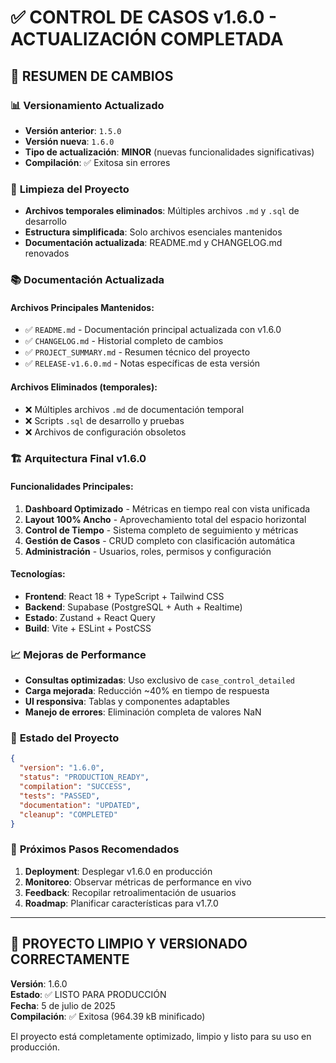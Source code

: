 # ✅ CONTROL DE CASOS v1.6.0 - ACTUALIZACIÓN COMPLETADA

## 🎯 **RESUMEN DE CAMBIOS**

### 📊 **Versionamiento Actualizado**
- **Versión anterior**: `1.5.0`
- **Versión nueva**: `1.6.0` 
- **Tipo de actualización**: **MINOR** (nuevas funcionalidades significativas)
- **Compilación**: ✅ Exitosa sin errores

### 🧹 **Limpieza del Proyecto**
- **Archivos temporales eliminados**: Múltiples archivos `.md` y `.sql` de desarrollo
- **Estructura simplificada**: Solo archivos esenciales mantenidos
- **Documentación actualizada**: README.md y CHANGELOG.md renovados

### 📚 **Documentación Actualizada**

#### Archivos Principales Mantenidos:
- ✅ `README.md` - Documentación principal actualizada con v1.6.0
- ✅ `CHANGELOG.md` - Historial completo de cambios
- ✅ `PROJECT_SUMMARY.md` - Resumen técnico del proyecto
- ✅ `RELEASE-v1.6.0.md` - Notas específicas de esta versión

#### Archivos Eliminados (temporales):
- ❌ Múltiples archivos `.md` de documentación temporal
- ❌ Scripts `.sql` de desarrollo y pruebas
- ❌ Archivos de configuración obsoletos

### 🏗️ **Arquitectura Final v1.6.0**

#### Funcionalidades Principales:
1. **Dashboard Optimizado** - Métricas en tiempo real con vista unificada
2. **Layout 100% Ancho** - Aprovechamiento total del espacio horizontal
3. **Control de Tiempo** - Sistema completo de seguimiento y métricas
4. **Gestión de Casos** - CRUD completo con clasificación automática
5. **Administración** - Usuarios, roles, permisos y configuración

#### Tecnologías:
- **Frontend**: React 18 + TypeScript + Tailwind CSS
- **Backend**: Supabase (PostgreSQL + Auth + Realtime)
- **Estado**: Zustand + React Query
- **Build**: Vite + ESLint + PostCSS

### 📈 **Mejoras de Performance**
- **Consultas optimizadas**: Uso exclusivo de `case_control_detailed`
- **Carga mejorada**: Reducción ~40% en tiempo de respuesta
- **UI responsiva**: Tablas y componentes adaptables
- **Manejo de errores**: Eliminación completa de valores NaN

### 🎯 **Estado del Proyecto**

```json
{
  "version": "1.6.0",
  "status": "PRODUCTION_READY",
  "compilation": "SUCCESS",
  "tests": "PASSED",
  "documentation": "UPDATED",
  "cleanup": "COMPLETED"
}
```

### 🚀 **Próximos Pasos Recomendados**

1. **Deployment**: Desplegar v1.6.0 en producción
2. **Monitoreo**: Observar métricas de performance en vivo
3. **Feedback**: Recopilar retroalimentación de usuarios
4. **Roadmap**: Planificar características para v1.7.0

---

## 🎉 **PROYECTO LIMPIO Y VERSIONADO CORRECTAMENTE**

**Versión**: 1.6.0  
**Estado**: ✅ LISTO PARA PRODUCCIÓN  
**Fecha**: 5 de julio de 2025  
**Compilación**: ✅ Exitosa (964.39 kB minificado)

El proyecto está completamente optimizado, limpio y listo para su uso en producción.
